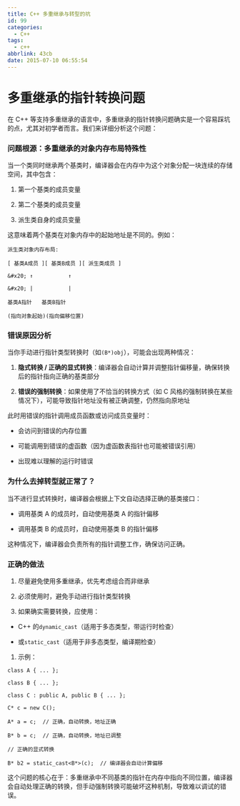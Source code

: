 ```yaml
---
title: C++ 多重继承与转型的坑
id: 99
categories:
  - C++
tags:
  - c++
abbrlink: 43cb
date: 2015-07-10 06:55:54
---
```


# 多重继承的指针转换问题

在 C++ 等支持多重继承的语言中，多重继承的指针转换问题确实是一个容易踩坑的点，尤其对初学者而言。我们来详细分析这个问题：

### 问题根源：多重继承的对象内存布局特殊性

当一个类同时继承两个基类时，编译器会在内存中为这个对象分配一块连续的存储空间，其中包含：



1. 第一个基类的成员变量

2. 第二个基类的成员变量

3. 派生类自身的成员变量

这意味着两个基类在对象内存中的起始地址是不同的。例如：



```
派生类对象内存布局:

[ 基类A成员 ][ 基类B成员 ][ 派生类成员 ]

&#x20; ↑           ↑

&#x20; |           |

基类A指针   基类B指针

(指向对象起始)(指向偏移位置)
```

### 错误原因分析

当你手动进行指针类型转换时（如`(B*)obj`），可能会出现两种情况：



1. **隐式转换 / 正确的显式转换**：编译器会自动计算并调整指针偏移量，确保转换后的指针指向正确的基类部分

2. **错误的强制转换**：如果使用了不恰当的转换方式（如 C 风格的强制转换在某些情况下），可能导致指针地址没有被正确调整，仍然指向原地址

此时用错误的指针调用成员函数或访问成员变量时：



* 会访问到错误的内存位置

* 可能调用到错误的虚函数（因为虚函数表指针也可能被错误引用）

* 出现难以理解的运行时错误

### 为什么去掉转型就正常了？

当不进行显式转换时，编译器会根据上下文自动选择正确的基类接口：



* 调用基类 A 的成员时，自动使用基类 A 的指针偏移

* 调用基类 B 的成员时，自动使用基类 B 的指针偏移

这种情况下，编译器会负责所有的指针调整工作，确保访问正确。

### 正确的做法



1. 尽量避免使用多重继承，优先考虑组合而非继承

2. 必须使用时，避免手动进行指针类型转换

3. 如果确实需要转换，应使用：

* C++ 的`dynamic_cast`（适用于多态类型，带运行时检查）

* 或`static_cast`（适用于非多态类型，编译期检查）

1. 示例：



```
class A { ... };

class B { ... };

class C : public A, public B { ... };

C* c = new C();

A* a = c;  // 正确，自动转换，地址正确

B* b = c;  // 正确，自动转换，地址已调整

// 正确的显式转换

B* b2 = static_cast<B*>(c);  // 编译器会自动计算偏移
```

这个问题的核心在于：多重继承中不同基类的指针在内存中指向不同位置，编译器会自动处理正确的转换，但手动强制转换可能破坏这种机制，导致难以调试的错误。


